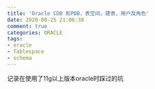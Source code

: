 ```yaml
---
title: 'Oracle CDB 和PDB，表空间，建表、用户及角色'
date: 2020-08-25 21:06:38
comment: true
categories: ORACLE
tags:
- oracle
- Tablespace
- schema
---
```

记录在使用了11g以上版本oracle时踩过的坑
<!--more-->